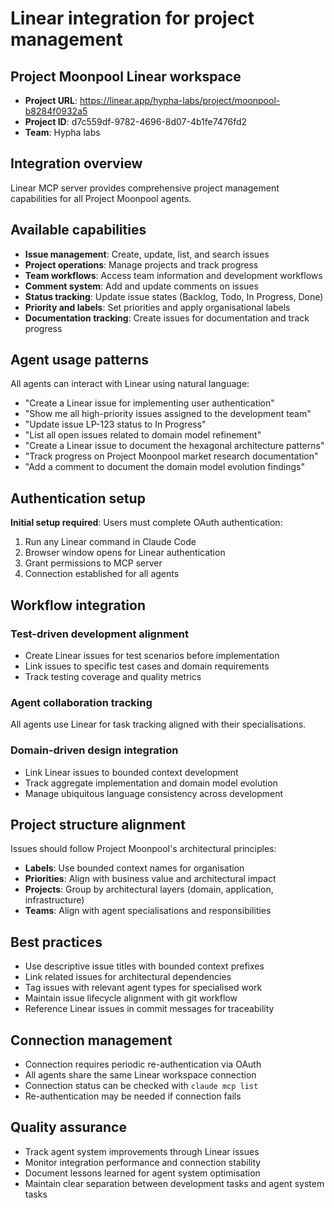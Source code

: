 # Linear integration for project management

## Project Moonpool Linear workspace
- **Project URL**: https://linear.app/hypha-labs/project/moonpool-b8284f0932a5
- **Project ID**: d7c559df-9782-4696-8d07-4b1fe7476fd2
- **Team**: Hypha labs

## Integration overview
Linear MCP server provides comprehensive project management capabilities for all Project Moonpool agents.

## Available capabilities
- **Issue management**: Create, update, list, and search issues
- **Project operations**: Manage projects and track progress
- **Team workflows**: Access team information and development workflows
- **Comment system**: Add and update comments on issues
- **Status tracking**: Update issue states (Backlog, Todo, In Progress, Done)
- **Priority and labels**: Set priorities and apply organisational labels
- **Documentation tracking**: Create issues for documentation and track progress

## Agent usage patterns
All agents can interact with Linear using natural language:
- "Create a Linear issue for implementing user authentication"
- "Show me all high-priority issues assigned to the development team"
- "Update issue LP-123 status to In Progress"
- "List all open issues related to domain model refinement"
- "Create a Linear issue to document the hexagonal architecture patterns"
- "Track progress on Project Moonpool market research documentation"
- "Add a comment to document the domain model evolution findings"

## Authentication setup
**Initial setup required**: Users must complete OAuth authentication:
1. Run any Linear command in Claude Code
2. Browser window opens for Linear authentication
3. Grant permissions to MCP server
4. Connection established for all agents

## Workflow integration
### Test-driven development alignment
- Create Linear issues for test scenarios before implementation
- Link issues to specific test cases and domain requirements
- Track testing coverage and quality metrics

### Agent collaboration tracking
All agents use Linear for task tracking aligned with their specialisations.

### Domain-driven design integration
- Link Linear issues to bounded context development
- Track aggregate implementation and domain model evolution
- Manage ubiquitous language consistency across development

## Project structure alignment
Issues should follow Project Moonpool's architectural principles:
- **Labels**: Use bounded context names for organisation
- **Priorities**: Align with business value and architectural impact
- **Projects**: Group by architectural layers (domain, application, infrastructure)
- **Teams**: Align with agent specialisations and responsibilities

## Best practices
- Use descriptive issue titles with bounded context prefixes
- Link related issues for architectural dependencies
- Tag issues with relevant agent types for specialised work
- Maintain issue lifecycle alignment with git workflow
- Reference Linear issues in commit messages for traceability

## Connection management
- Connection requires periodic re-authentication via OAuth
- All agents share the same Linear workspace connection
- Connection status can be checked with `claude mcp list`
- Re-authentication may be needed if connection fails

## Quality assurance
- Track agent system improvements through Linear issues
- Monitor integration performance and connection stability
- Document lessons learned for agent system optimisation
- Maintain clear separation between development tasks and agent system tasks